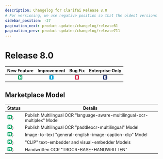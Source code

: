 ```yaml
---
description: Changelog for Clarifai Release 8.0
# For versioning, we use negative position so that the oldest versions are displayed at the bottom. Any time you add a new version, increase the position by -1.
sidebar_position: -27
pagination_next: product-updates/changelog/release81
pagination_prev: product-updates/changelog/release711
---
```


# Release 8.0

| New Feature | Improvement | Bug Fix | Enterprise Only |
| :---: | :---: | :---: | :---: |
| ![new-feature](/img/new_feature.jpg) | ![improvement](/img/improvement.jpg) | ![bug](/img/bug.jpg) | ![enterprise](/img/enterprise.jpg) |

## Marketplace Model
|Status     |Details                                            |
|-----------|---------------------------------------------------|
| ![new-feature](/img/new_feature.jpg)) |Publish Multilingual OCR "language-aware-multilingual-ocr-multiplex" Model |
| ![new-feature](/img/new_feature.jpg)) |Publish Multilingual OCR "paddleocr-multilingual" Model      |
| ![new-feature](/img/new_feature.jpg)) |Image-to-text "general-english-image-caption-clip" Model |
| ![new-feature](/img/new_feature.jpg)) |"CLIP" text-embedder and visual-embedder Models |
| ![new-feature](/img/new_feature.jpg)) |Handwritten OCR "TROCR-BASE-HANDWRITTEN" |


